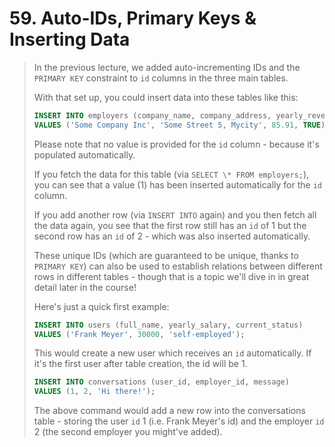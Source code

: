 # 59. Auto-IDs, Primary Keys & Inserting Data

> In the previous lecture, we added auto-incrementing IDs and the `PRIMARY KEY` constraint to `id` columns in the three main tables.
>
> With that set up, you could insert data into these tables like this:
>
> ```sql
> INSERT INTO employers (company_name, company_address, yearly_revenue, is_hiring)
> VALUES ('Some Company Inc', 'Some Street 5, Mycity', 85.91, TRUE);
> ```
>
> Please note that no value is provided for the `id` column - because it's populated automatically.
>
> If you fetch the data for this table (via `SELECT \* FROM employers;`), you can see that a value (1) has been inserted automatically for the `id` column.
>
> If you add another row (via `INSERT INTO` again) and you then fetch all the data again, you see that the first row still has an `id` of 1 but the second row has an `id` of 2 - which was also inserted automatically.
>
> These unique IDs (which are guaranteed to be unique, thanks to `PRIMARY KEY`) can also be used to establish relations between different rows in different tables - though that is a topic we'll dive in in great detail later in the course!
>
> Here's just a quick first example:
>
> ```sql
> INSERT INTO users (full_name, yearly_salary, current_status)
> VALUES ('Frank Meyer', 30000, 'self-employed');
> ```
>
> This would create a new user which receives an `id` automatically. If it's the first user after table creation, the id will be 1.
>
> ```sql
> INSERT INTO conversations (user_id, employer_id, message)
> VALUES (1, 2, 'Hi there!');
> ```
>
> The above command would add a new row into the conversations table - storing the user `id` 1 (i.e. Frank Meyer's id) and the employer `id` 2 (the second employer you might've added).
